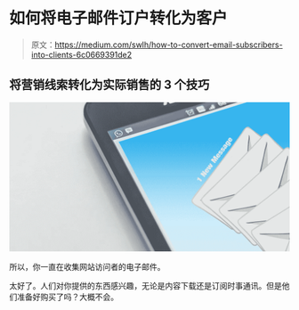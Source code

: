 # 如何将电子邮件订户转化为客户

> 原文：<https://medium.com/swlh/how-to-convert-email-subscribers-into-clients-6c0669391de2>

## 将营销线索转化为实际销售的 3 个技巧

![](img/8d4f03b914d7843ede867172b90186d8.png)

所以，你一直在收集网站访问者的电子邮件。

太好了。人们对你提供的东西感兴趣，无论是内容下载还是订阅时事通讯。但是他们准备好购买了吗？大概不会。